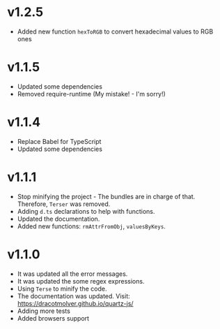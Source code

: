 # v1.2.5
* Added new function `hexToRGB` to convert hexadecimal values to RGB ones

# v1.1.5
* Updated some dependencies
* Removed require-runtime (My mistake! - I'm sorry!)

# v1.1.4
* Replace Babel for TypeScript
* Updated some dependencies

# v1.1.1
* Stop minifying the project - The bundles are in charge of that. Therefore, `Terser` was removed.
* Adding `d.ts` declarations to help with functions.
* Updated the documentation.
* Added new functions: `rmAttrFromObj`, `valuesByKeys`.

# v1.1.0
* It was updated all the error messages.
* It was updated the some regex expressions.
* Using `Terse` to minify the code.
* The documentation was updated. Visit: https://dracotmolver.github.io/quartz-js/
* Adding more tests
* Added browsers support